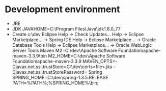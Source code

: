 # Development environment
- JRE
- JDK
	JAVAHOME=C:\Program Files\Java\jdk1.8.0_77
- Create c:\dev
	Eclipse
		Help -> Check Updates...
		Help -> Eclipse Marketplace... -> Spring IDE
		Help -> Eclipse Marketplace... -> Oracle Database Tools
		Help -> Eclipse Marketplace... -> Oracle WebLogic Server Tools
	Maven
		M2=C:\dev\Apache Software Foundation\apache-maven-3.3.9\bin
		M2_HOME=C:\dev\Apache Software Foundation\apache-maven-3.3.9
		MAVEN_OPTS=-Djavax.net.ssl.trustStore=C:\dev\certs\<file>.jks -Djavax.net.ssl.trustStorePassword=<password>
	Spring
		SPRING_HOME=C:\dev\spring-1.3.5.RELEASE
		PATH=%PATH%;%SPRING_HOME%\bin;
